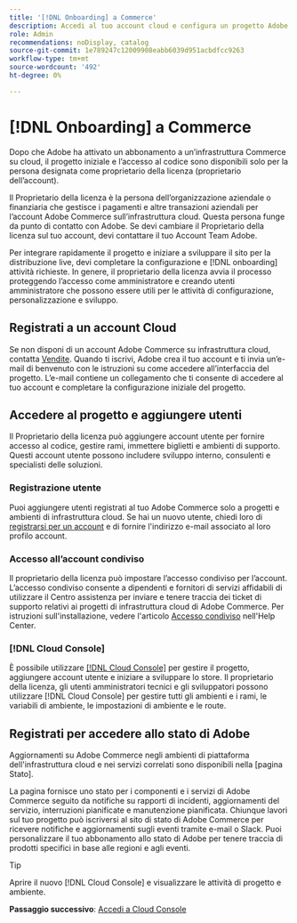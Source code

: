 ```yaml
---
title: '[!DNL Onboarding] a Commerce'
description: Accedi al tuo account cloud e configura un progetto Adobe Commerce su infrastruttura cloud.
role: Admin
recommendations: noDisplay, catalog
source-git-commit: 1e789247c12009908eabb6039d951acbdfcc9263
workflow-type: tm+mt
source-wordcount: '492'
ht-degree: 0%

---
```


# [!DNL Onboarding] a Commerce

Dopo che Adobe ha attivato un abbonamento a un’infrastruttura Commerce su cloud, il progetto iniziale e l’accesso al codice sono disponibili solo per la persona designata come proprietario della licenza (proprietario dell’account).

Il Proprietario della licenza è la persona dell’organizzazione aziendale o finanziaria che gestisce i pagamenti e altre transazioni aziendali per l’account Adobe Commerce sull’infrastruttura cloud. Questa persona funge da punto di contatto con Adobe. Se devi cambiare il Proprietario della licenza sul tuo account, devi contattare il tuo Account Team Adobe.

Per integrare rapidamente il progetto e iniziare a sviluppare il sito per la distribuzione live, devi completare la configurazione e [!DNL onboarding] attività richieste. In genere, il proprietario della licenza avvia il processo proteggendo l’accesso come amministratore e creando utenti amministratore che possono essere utili per le attività di configurazione, personalizzazione e sviluppo.

## Registrati a un account Cloud

Se non disponi di un account Adobe Commerce su infrastruttura cloud, contatta [Vendite]. Quando ti iscrivi, Adobe crea il tuo account e ti invia un’e-mail di benvenuto con le istruzioni su come accedere all’interfaccia del progetto. L’e-mail contiene un collegamento che ti consente di accedere al tuo account e completare la configurazione iniziale del progetto.

## Accedere al progetto e aggiungere utenti

Il Proprietario della licenza può aggiungere account utente per fornire accesso al codice, gestire rami, immettere biglietti e ambienti di supporto. Questi account utente possono includere sviluppo interno, consulenti e specialisti delle soluzioni.

### Registrazione utente

Puoi aggiungere utenti registrati al tuo Adobe Commerce solo a progetti e ambienti di infrastruttura cloud. Se hai un nuovo utente, chiedi loro di [registrarsi per un account](https://account.magento.com/customer/account/login/) e di fornire l&#39;indirizzo e-mail associato al loro profilo account.

### Accesso all’account condiviso

Il proprietario della licenza può impostare l’accesso condiviso per l’account. L’accesso condiviso consente a dipendenti e fornitori di servizi affidabili di utilizzare il Centro assistenza per inviare e tenere traccia dei ticket di supporto relativi ai progetti di infrastruttura cloud di Adobe Commerce. Per istruzioni sull&#39;installazione, vedere l&#39;articolo [Accesso condiviso] nell&#39;Help Center.

### [!DNL Cloud Console]

È possibile utilizzare [[!DNL Cloud Console]](cloud-console.md) per gestire il progetto, aggiungere account utente e iniziare a sviluppare lo store. Il proprietario della licenza, gli utenti amministratori tecnici e gli sviluppatori possono utilizzare [!DNL Cloud Console] per gestire tutti gli ambienti e i rami, le variabili di ambiente, le impostazioni di ambiente e le route.

## Registrati per accedere allo stato di Adobe

Aggiornamenti su Adobe Commerce negli ambienti di piattaforma dell&#39;infrastruttura cloud e nei servizi correlati sono disponibili nella [pagina Stato].

La pagina fornisce uno stato per i componenti e i servizi di Adobe Commerce seguito da notifiche su rapporti di incidenti, aggiornamenti del servizio, interruzioni pianificate e manutenzione pianificata. Chiunque lavori sul tuo progetto può iscriversi al sito di stato di Adobe Commerce per ricevere notifiche e aggiornamenti sugli eventi tramite e-mail o Slack. Puoi personalizzare il tuo abbonamento allo stato di Adobe per tenere traccia di prodotti specifici in base alle regioni e agli eventi.

>[!TIP]
>
> Aprire il nuovo [!DNL Cloud Console] e visualizzare le attività di progetto e ambiente.
>
>**Passaggio successivo**: [Accedi a Cloud Console](cloud-console.md)

<!-- link definitions -->

[Vendite]: https://business.adobe.com/products/magento/get-demo.html
[Accesso condiviso]: https://experienceleague.adobe.com/docs/commerce-knowledge-base/kb/help-center-guide/magento-help-center-user-guide.html#shared-access
[Pagina di stato]: https://status.adobe.com/products/503473
